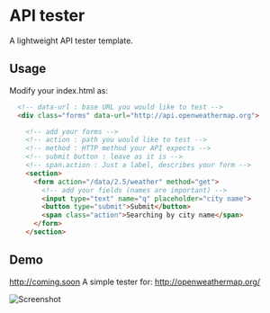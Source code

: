 # API tester

A lightweight API tester template.

## Usage

Modify your index.html as:

```html
  <!-- data-url : base URL you would like to test -->
  <div class="forms" data-url="http://api.openweathermap.org">

    <!-- add your forms -->
    <!-- action : path you would like to test -->
    <!-- method : HTTP method your API expects -->
    <!-- submit button : leave as it is -->
    <!-- span.action : Just a label, describes your form -->
    <section>
      <form action="/data/2.5/weather" method="get">
        <!-- add your fields (names are important) -->
        <input type="text" name="q" placeholder="city name">
        <button type="submit">Submit</button>
        <span class="action">Searching by city name</span>
      </form>
    </section>
```

## Demo

http://coming.soon
A simple tester for: http://openweathermap.org/

![Screenshot](https://raw.githubusercontent.com/gaborsar/apitester/master/screenshot.png)
